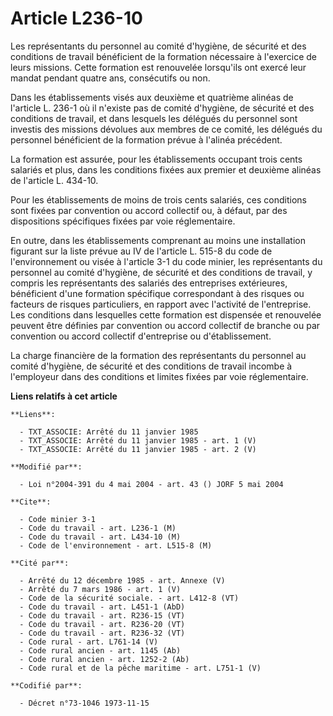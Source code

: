 # Article L236-10

Les représentants du personnel au comité d'hygiène, de sécurité et des conditions de travail bénéficient de la formation
nécessaire à l'exercice de leurs missions. Cette formation est renouvelée lorsqu'ils ont exercé leur mandat pendant quatre
ans, consécutifs ou non.

Dans les établissements visés aux deuxième et quatrième alinéas de l'article L. 236-1 où il n'existe pas de comité d'hygiène,
de sécurité et des conditions de travail, et dans lesquels les délégués du personnel sont investis des missions dévolues aux
membres de ce comité, les délégués du personnel bénéficient de la formation prévue à l'alinéa précédent.

La formation est assurée, pour les établissements occupant trois cents salariés et plus, dans les conditions fixées aux
premier et deuxième alinéas de l'article L. 434-10.

Pour les établissements de moins de trois cents salariés, ces conditions sont fixées par convention ou accord collectif ou, à
défaut, par des dispositions spécifiques fixées par voie réglementaire.

En outre, dans les établissements comprenant au moins une installation figurant sur la liste prévue au IV de l'article L.
515-8 du code de l'environnement ou visée à l'article 3-1 du code minier, les représentants du personnel au comité d'hygiène,
de sécurité et des conditions de travail, y compris les représentants des salariés des entreprises extérieures, bénéficient
d'une formation spécifique correspondant à des risques ou facteurs de risques particuliers, en rapport avec l'activité de
l'entreprise. Les conditions dans lesquelles cette formation est dispensée et renouvelée peuvent être définies par convention
ou accord collectif de branche ou par convention ou accord collectif d'entreprise ou d'établissement.

La charge financière de la formation des représentants du personnel au comité d'hygiène, de sécurité et des conditions de
travail incombe à l'employeur dans des conditions et limites fixées par voie réglementaire.

**Liens relatifs à cet article**

	**Liens**:

	  - TXT_ASSOCIE: Arrêté du 11 janvier 1985
	  - TXT_ASSOCIE: Arrêté du 11 janvier 1985 - art. 1 (V)
	  - TXT_ASSOCIE: Arrêté du 11 janvier 1985 - art. 2 (V)

	**Modifié par**:

	  - Loi n°2004-391 du 4 mai 2004 - art. 43 () JORF 5 mai 2004

	**Cite**:

	  - Code minier 3-1
	  - Code du travail - art. L236-1 (M)
	  - Code du travail - art. L434-10 (M)
	  - Code de l'environnement - art. L515-8 (M)

	**Cité par**:

	  - Arrêté du 12 décembre 1985 - art. Annexe (V)
	  - Arrêté du 7 mars 1986 - art. 1 (V)
	  - Code de la sécurité sociale. - art. L412-8 (VT)
	  - Code du travail - art. L451-1 (AbD)
	  - Code du travail - art. R236-15 (VT)
	  - Code du travail - art. R236-20 (VT)
	  - Code du travail - art. R236-32 (VT)
	  - Code rural - art. L761-14 (V)
	  - Code rural ancien - art. 1145 (Ab)
	  - Code rural ancien - art. 1252-2 (Ab)
	  - Code rural et de la pêche maritime - art. L751-1 (V)

	**Codifié par**:

	  - Décret n°73-1046 1973-11-15
